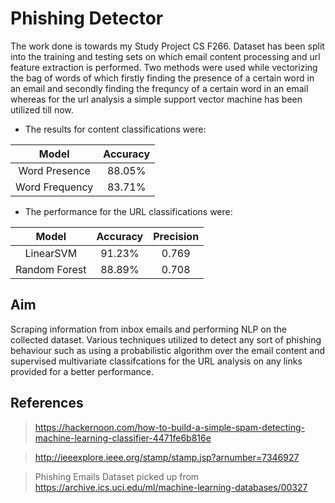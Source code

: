 # Phishing Detector 

The work done is towards my Study Project CS F266. Dataset has been split into the training and testing sets on which email content  processing and url feature extraction is performed. Two methods were used while vectorizing the bag of words of which firstly finding the presence of a certain word in an email and secondly finding the frequncy of a certain word in an email whereas for the url analysis a simple support vector machine has been utilized till now. 

* The results for content classifications were:

| Model           | Accuracy      |
| :-------------: |:-------------:|
| Word Presence   | 88.05%        |
| Word Frequency  | 83.71%        |

* The performance for the URL classifications were:

| Model           | Accuracy      | Precision |
| :-------------: |:-------------:|:---------:|
| LinearSVM       | 91.23%        | 0.769     |
| Random Forest   | 88.89%        | 0.708     |

## Aim
Scraping information from inbox emails and performing NLP on the collected dataset. Various techniques utilized to detect any sort of phishing behaviour such as using a probabilistic algorithm over the email content and supervised multivariate classifcations for the URL analysis on any links provided for a better performance.

## References

> https://hackernoon.com/how-to-build-a-simple-spam-detecting-machine-learning-classifier-4471fe6b816e

> http://ieeexplore.ieee.org/stamp/stamp.jsp?arnumber=7346927

> Phishing Emails Dataset picked up from https://archive.ics.uci.edu/ml/machine-learning-databases/00327


